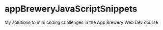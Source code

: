 # appBreweryJavaScriptSnippets
My solutions to mini coding challenges in the App Brewery Web Dev course
